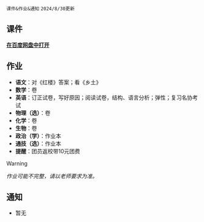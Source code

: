 `课件&作业&通知` `2024/8/30更新`
## 课件
**[在百度网盘中打开](https://pan.baidu.com/s/14VBuFbPU6buK3F1ZHeRzpw?pwd=2602)**
## 作业
- **语文**：对《红楼》答案；看《乡土》
- **数学**：卷
- **英语**：订正试卷，写好原因；阅读试卷，结构、语言分析；弹性；复习名协考试
- **物理（选）**：卷
- **化学**：卷
- **生物**：卷
- **政治（学）**：作业本
- **通技（选）**：作业本
- **提醒**：团员返校带10元团费
> [!WARNING]
> *作业可能不完整，请以老师要求为准。*
## 通知
- 暂无

